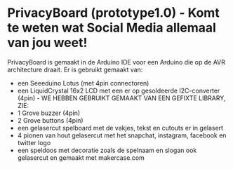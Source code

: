 # PrivacyBoard (prototype1.0) - Komt te weten wat Social Media allemaal van jou weet!

PrivacyBoard is gemaakt in de Arduino IDE voor een Arduino die op de AVR architecture draait.
Er is gebruikt gemaakt van:
- een Seeeduino Lotus (met 4pin connectoren)
- een LiquidCrystal 16x2 LCD met een er op gesoldeerde I2C-converter (4pin) - WE HEBBEN GEBRUIKT GEMAAKT VAN EEN GEFIXTE LIBRARY, ZIE:
- 1 Grove buzzer (4pin)
- 2 Grove buttons (4pin)
- een gelasercut spelboard met de vakjes, tekst en cutouts er in gelasert
- 4 pionen van hout gelasercut met het snapchat, instagram, facebook en twitter logo
- een speldoos met decoratie zoals de spelnaam en slogan ook gelasercut en gemaakt met makercase.com

